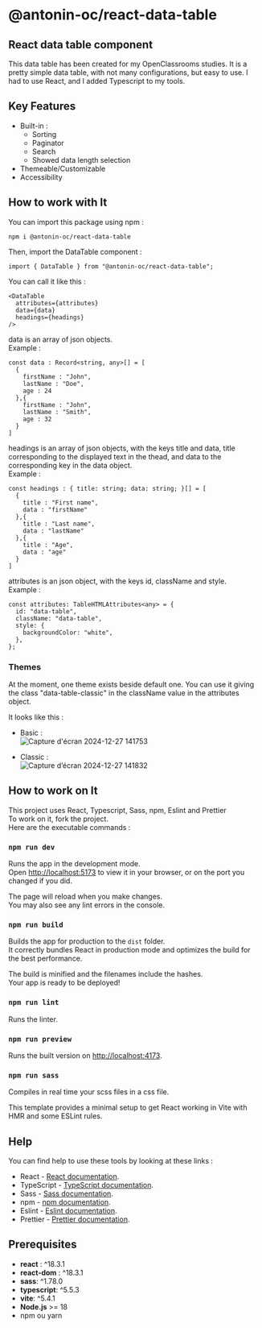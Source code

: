# @antonin-oc/react-data-table

## React data table component

This data table has been created for my OpenClassrooms studies. It is a pretty simple data table, with not many configurations, but easy to use. I had to use React, and I added Typescript to my tools.

## Key Features

- Built-in :
  - Sorting
  - Paginator
  - Search
  - Showed data length selection
- Themeable/Customizable
- Accessibility

## How to work with It

You can import this package using npm :

```
npm i @antonin-oc/react-data-table
```

Then, import the DataTable component :

```
import { DataTable } from "@antonin-oc/react-data-table";
```

You can call it like this :

```
<DataTable
  attributes={attributes}
  data={data}
  headings={headings}
/>
```

data is an array of json objects.\
Example :

```
const data : Record<string, any>[] = [
  {
    firstName : "John",
    lastName : "Doe",
    age : 24
  },{
    firstName : "John",
    lastName : "Smith",
    age : 32
  }
]
```

headings is an array of json objects, with the keys title and data, title corresponding to the displayed text in the thead, and data to the corresponding key in the data object.\
Example :

```
const headings : { title: string; data: string; }[] = [
  {
    title : "First name",
    data : "firstName"
  },{
    title : "Last name",
    data : "lastName"
  },{
    title : "Age",
    data : "age"
  }
]
```

attributes is an json object, with the keys id, className and style.\
Example :

```
const attributes: TableHTMLAttributes<any> = {
  id: "data-table",
  className: "data-table",
  style: {
    backgroundColor: "white",
  },
};
```

### Themes

At the moment, one theme exists beside default one. You can use it giving the class "data-table-classic" in the className value in the attributes object.

It looks like this :

- Basic :\
  ![Capture d'écran 2024-12-27 141753](https://github.com/user-attachments/assets/f889c0ca-5fd7-4ad3-93b7-c63c03b45d21)

- Classic :\
  ![Capture d’écran 2024-12-27 141832](https://github.com/user-attachments/assets/b72784a8-e92c-41fc-8c0f-4d44a501689b)

## How to work on It

This project uses React, Typescript, Sass, npm, Eslint and Prettier \
To work on it, fork the project.\
Here are the executable commands :

### `npm run dev`

Runs the app in the development mode.\
Open [http://localhost:5173](http://localhost:5173) to view it in your browser, or on the port you changed if you did.

The page will reload when you make changes.\
You may also see any lint errors in the console.

### `npm run build`

Builds the app for production to the `dist` folder.\
It correctly bundles React in production mode and optimizes the build for the best performance.

The build is minified and the filenames include the hashes.\
Your app is ready to be deployed!

### `npm run lint`

Runs the linter.

### `npm run preview`

Runs the built version on [http://localhost:4173](http://localhost:4173).

### `npm run sass`

Compiles in real time your scss files in a css file.

This template provides a minimal setup to get React working in Vite with HMR and some ESLint rules.

## Help

You can find help to use these tools by looking at these links :

- React - [React documentation](https://react.dev).
- TypeScript - [TypeScript documentation](https://www.typescriptlang.org/docs/).
- Sass - [Sass documentation](https://sass-lang.com/documentation/).
- npm - [npm documentation](https://docs.npmjs.com).
- Eslint - [Eslint documentation](https://eslint.org/docs/latest/).
- Prettier - [Prettier documentation](https://prettier.io/docs/en/).

## Prerequisites

- **react** : ^18.3.1
- **react-dom** : ^18.3.1
- **sass**: ^1.78.0
- **typescript**: ^5.5.3
- **vite**: ^5.4.1
- **Node.js** >= 18
- npm ou yarn
